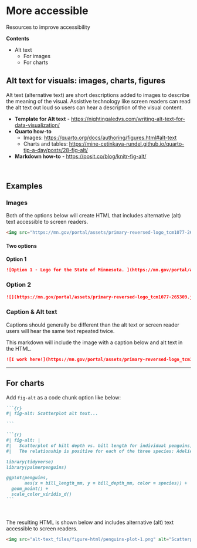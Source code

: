 # More accessible

Resources to improve accessibility

**Contents**

- Alt text
    - For images
    - For charts

## Alt text for visuals: images, charts, figures

Alt text (alternative text) are short descriptions added to images to describe the meaning of the visual. Assistive technology like screen readers can read the alt text out loud so users can hear a description of the visual content.

- **Template for Alt text** - https://nightingaledvs.com/writing-alt-text-for-data-visualization/
- **Quarto how-to**
    - Images: https://quarto.org/docs/authoring/figures.html#alt-text
    - Charts and tables: https://mine-cetinkaya-rundel.github.io/quarto-tip-a-day/posts/28-fig-alt/
- **Markdown how-to** - https://posit.co/blog/knitr-fig-alt/

<br>

## Examples

### Images

Both of the options below will create HTML that includes alternative (alt) text accessible to screen readers.

```html
<img src="https://mn.gov/portal/assets/primary-reversed-logo_tcm1077-265309.jpg" alt="Logo for the State of Minnesota.">
```

#### Two options

**Option 1**

```markdown
![Option 1 - Logo for the State of Minnesota. ](https://mn.gov/portal/assets/primary-reversed-logo_tcm1077-265309.jpg)\`
```

### Option 2

```markdown
![](https://mn.gov/portal/assets/primary-reversed-logo_tcm1077-265309.jpg){fig-alt="Option 2 - Logo for the State of Minnesota."}
```

### Caption & Alt text

Captions should generally be different than the alt text or screen reader users will hear the same text repeated twice.

This markdown will include the image with a caption below and alt text in the HTML.

```markdown
![I work here!](https://mn.gov/portal/assets/primary-reversed-logo_tcm1077-265309.jpg){fig-alt="Logo for the State of Minnesota."}`
```

---  

## For charts

Add `fig-alt` as a code chunk option like below:

```` markdown
```{r}
#| fig-alt: Scatterplot alt text...

```
````

```` markdown
```{r}
#| fig-alt: |
#|   Scatterplot of bill depth vs. bill length for individual penguins, colored by species.
#|   The relationship is positive for each of the three species: Adelie, Chinstrap, and Gentoo.  

library(tidyverse)
library(palmerpenguins)

ggplot(penguins, 
       aes(x = bill_length_mm, y = bill_depth_mm, color = species)) +
  geom_point() +
  scale_color_viridis_d()
```
````

<br>

The resulting HTML is shown below and includes alternative (alt) text accessible to screen readers.


```html
<img src="alt-text_files/figure-html/penguins-plot-1.png" alt="Scatterplot of bill depth vs. bill length for individual penguins, colored by species. The relationship is positive for each of the three species: Adelie, Chinstrap, and Gentoo.">
```


